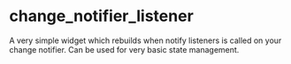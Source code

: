# change_notifier_listener

A very simple widget which rebuilds when notify listeners is called on your change notifier. Can be used for very basic state management.